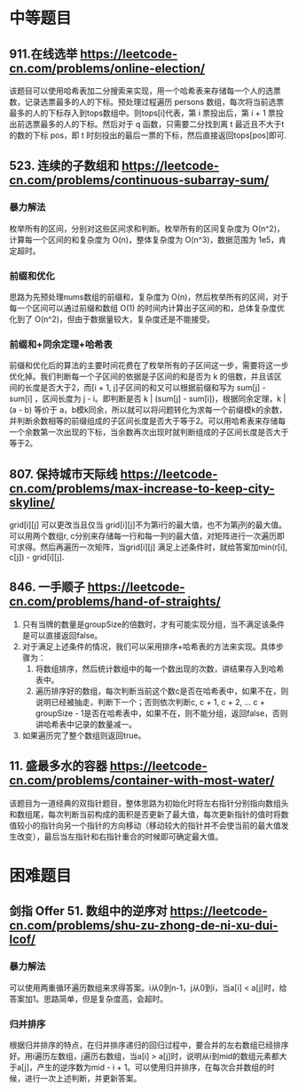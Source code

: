 # 中等题目

## 911.在线选举 https://leetcode-cn.com/problems/online-election/
该题目可以使用哈希表加二分搜索来实现，用一个哈希表来存储每一个人的选票数，记录选票最多的人的下标。预处理过程遍历 persons 数组，每次将当前选票最多的人的下标存入到tops数组中。则tops[i]代表，第 i 票投出后，第 i + 1 票投出前选票最多的人的下标。然后对于 q 函数，只需要二分找到离 t 最近且不大于t的数的下标 pos，即 t 时刻投出的最后一票的下标，然后直接返回tops[pos]即可.
## 523. 连续的子数组和 https://leetcode-cn.com/problems/continuous-subarray-sum/
### 暴力解法
枚举所有的区间，分别对这些区间求和判断。枚举所有的区间复杂度为 O(n^2)，计算每一个区间的和复杂度为 O(n)，整体复杂度为 O(n^3)，数据范围为 1e5，肯定超时。
### 前缀和优化
思路为先预处理nums数组的前缀和，复杂度为 O(n)，然后枚举所有的区间，对于每一个区间可以通过前缀和数组 O(1) 的时间内计算出子区间的和，总体复杂度优化到了 O(n^2)，但由于数据量较大，复杂度还是不能接受。
### 前缀和+同余定理+哈希表
前缀和优化后的算法的主要时间花费在了枚举所有的子区间这一步，需要将这一步优化掉。我们判断每一个子区间的依据是子区间的和是否为 k 的倍数，并且该区间的长度是否大于2，而[i + 1, j]子区间的和又可以根据前缀和写为 sum[j] - sum[i] ，区间长度为 j - i。即判断是否 k | (sum[j] - sum[i])，根据同余定理，k | (a - b) 等价于 a，b模k同余，所以就可以将问题转化为求每一个前缀模k的余数，并判断余数相等的前缀组成的子区间长度是否大于等于2。可以用哈希表来存储每一个余数第一次出现的下标，当余数再次出现时就判断组成的子区间长度是否大于等于2。

## 807. 保持城市天际线 https://leetcode-cn.com/problems/max-increase-to-keep-city-skyline/
grid[i][j] 可以更改当且仅当 grid[i][j]不为第i行的最大值，也不为第j列的最大值。可以用两个数组r, c分别来存储每一行和每一列的最大值，对矩阵进行一次遍历即可求得。然后再遍历一次矩阵，当grid[i][j] 满足上述条件时，就给答案加min(r[i], c[j]) - grid[i][j].

## 846. 一手顺子 https://leetcode-cn.com/problems/hand-of-straights/
1. 只有当牌的数量是groupSize的倍数时，才有可能实现分组，当不满足该条件是可以直接返回false。
2. 对于满足上述条件的情况，我们可以采用排序+哈希表的方法来实现。具体步骤为：
   1. 将数组排序，然后统计数组中的每一个数出现的次数，讲结果存入到哈希表中。
   2. 遍历排序好的数组，每次判断当前这个数c是否在哈希表中，如果不在，则说明已经被抽走，判断下一个；否则依次判断c, c + 1, c + 2, ... c + groupSize - 1是否在哈希表中，如果不在，则不能分组，返回false，否则讲哈希表中记录的数量减一。
3. 如果遍历完了整个数组则返回true。

## 11. 盛最多水的容器 https://leetcode-cn.com/problems/container-with-most-water/
该题目为一道经典的双指针题目，整体思路为初始化时将左右指针分别指向数组头和数组尾，每次判断当前构成的面积是否更新了最大值，每次更新指针的值时将数值较小的指针向另一个指针的方向移动（移动较大的指针并不会使当前的最大值发生改变），最后当左指针和右指针重合的时候即可确定最大值。

# 困难题目

## 剑指 Offer 51. 数组中的逆序对 https://leetcode-cn.com/problems/shu-zu-zhong-de-ni-xu-dui-lcof/
### 暴力解法
可以使用两重循环遍历数组来求得答案。i从0到n-1，j从0到i，当a[i] < a[j]时，给答案加1。思路简单，但是复杂度高，会超时。
### 归并排序
根据归并排序的特点，在归并排序递归的回归过程中，要合并的左右数组已经排序好。用i遍历左数组，j遍历右数组，当a[i] > a[j]时，说明从i到mid的数组元素都大于a[j]，产生的逆序数为mid - i + 1。可以使用归并排序，在每次合并数组的时候，进行一次上述判断，并更新答案。
